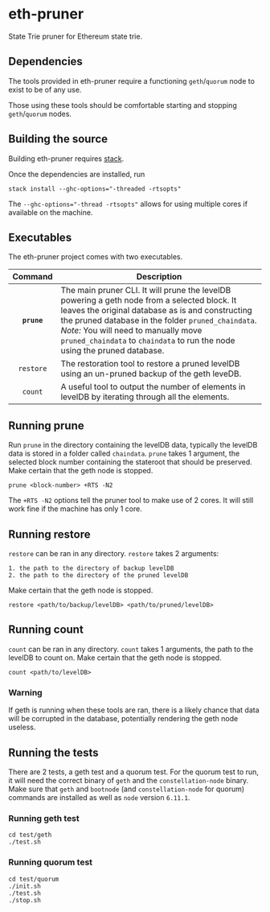 # eth-pruner
State Trie pruner for Ethereum state trie.

## Dependencies

The tools provided in eth-pruner require a functioning `geth`/`quorum` node to exist to be of any use. 

Those using these tools should be comfortable starting and stopping `geth`/`quorum` nodes.

## Building the source

Building eth-pruner requires [stack](https://docs.haskellstack.org/en/stable/README/).

Once the dependencies are installed, run

    stack install --ghc-options="-threaded -rtsopts"
    
The `--ghc-options="-thread -rtsopts"` allows for using multiple cores if available on the machine.    

## Executables

The eth-pruner project comes with two executables.

| Command    | Description |
|:----------:|-------------|
| **`prune`** | The main pruner CLI. It will prune the levelDB powering a geth node from a selected block. It leaves the original database as is and constructing the pruned database in the folder `pruned_chaindata`. *Note:* You will need to manually move `pruned_chaindata` to `chaindata` to run the node using the pruned database.|
| `restore` | The restoration tool to restore a pruned levelDB using an un-pruned backup of the geth leveDB.|
| `count` | A useful tool to output the number of elements in levelDB by iterating through all the elements.|

## Running prune

Run `prune` in the directory containing the levelDB data, typically the levelDB data is stored in a folder called `chaindata`. `prune` takes 1 argument, the selected block number containing the stateroot that should be preserved. Make certain that the geth node is stopped. 

```
prune <block-number> +RTS -N2
```

The `+RTS -N2` options tell the pruner tool to make use of 2 cores. It will still work fine if the machine has only 1 core.

## Running restore

`restore` can be ran in any directory. `restore` takes 2 arguments: 

    1. the path to the directory of backup levelDB
    2. the path to the directory of the pruned levelDB
 
 Make certain that the geth node is stopped. 

```
restore <path/to/backup/levelDB> <path/to/pruned/levelDB>
```

## Running count

`count` can be ran in any directory. `count` takes 1 arguments, the path to the levelDB to count on. Make certain that the geth node is stopped.

```
count <path/to/levelDB>
```

### Warning

If geth is running when these tools are ran, there is a likely chance that data will be corrupted in the database, potentially rendering the geth node useless.

## Running the tests

There are 2 tests, a geth test and a quorum test. For the quorum test to run, it will need the correct binary of `geth` and the `constellation-node` binary. Make sure that `geth` and `bootnode` (and `constellation-node` for quorum) commands are installed as well as `node` version `6.11.1`. 

### Running geth test

```
cd test/geth
./test.sh
```


### Running quorum test

```
cd test/quorum
./init.sh
./test.sh
./stop.sh
```
